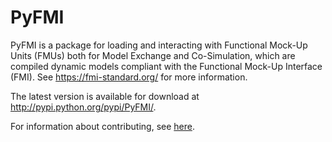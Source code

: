 PyFMI
=====

PyFMI is a package for loading and interacting with Functional Mock-Up Units
(FMUs) both for Model Exchange and Co-Simulation, which are compiled dynamic
models compliant with the Functional Mock-Up Interface (FMI). See
 https://fmi-standard.org/ for more
information.

The latest version is available for download at
http://pypi.python.org/pypi/PyFMI/.   

For information about contributing, see [here](https://github.com/modelon/contributing).
